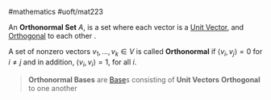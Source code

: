 #mathematics 
#uoft/mat223 

An **Orthonormal Set** $A$, is a set where each vector is a [Unit Vector](../MAT235%20Notes/Unit%20Vector.md), and [Orthogonal](Orthogonal.md) to each other .

A set of nonzero vectors $v_{1},...,v_{k}\in V$ is called **Orthonormal** if $\langle v_{i},v_{j}\rangle = 0$ for $i\neq j$ and in addition, $\langle v_{i}, v_{i}\rangle = 1$, for  all $i$.

>**Orthonormal Bases** are [Base](Base.md)s consisting of **Unit Vectors** **Orthogonal** to one another
